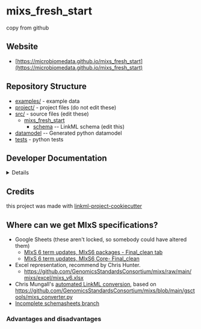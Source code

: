 # mixs_fresh_start

copy from github

## Website

* [https://microbiomedata.github.io/mixs_fresh_start](https://microbiomedata.github.io/mixs_fresh_start)

## Repository Structure

* [examples/](examples/) - example data
* [project/](project/) - project files (do not edit these)
* [src/](src/) - source files (edit these)
    * [mixs_fresh_start](src/mixs_fresh_start)
        * [schema](src/mixs_fresh_start/schema) -- LinkML schema (edit this)
* [datamodel](src/mixs_fresh_start/datamodel) -- Generated python datamodel
* [tests](tests/) - python tests

## Developer Documentation

<details>
Use the `make` command to generate project artefacts:

- `make all`: make everything
- `make deploy`: deploys site

</details>

## Credits

this project was made with [linkml-project-cookiecutter](https://github.com/linkml/linkml-project-cookiecutter)

## Where can we get MIxS specifications?

- Google Sheets (these aren't locked, so somebody could have altered them)
    - [MIxS 6 term updates, MIxS6 packages - Final_clean tab](https://docs.google.com/spreadsheets/d/1QDeeUcDqXes69Y2RjU2aWgOpCVWo5OVsBX9MKmMqi_o/edit#gid=750683809)
    - [MIxS 6 term updates, MIxS6 Core- Final_clean](https://docs.google.com/spreadsheets/d/1QDeeUcDqXes69Y2RjU2aWgOpCVWo5OVsBX9MKmMqi_o/edit#gid=178015749)
- Excel representation, recommend by Chris Hunter.
    - https://github.com/GenomicsStandardsConsortium/mixs/raw/main/mixs/excel/mixs_v6.xlsx
- Chris
  Mungall's [automated LinkML conversion](https://github.com/GenomicsStandardsConsortium/mixs/tree/main/model/schema),
  based on https://github.com/GenomicsStandardsConsortium/mixs/blob/main/gsctools/mixs_converter.py
- [Incomplete schemasheets branch](https://github.com/GenomicsStandardsConsortium/mixs/tree/issue-511-tested-schemasheets/schemasheets)

### Advantages and disadvantages

